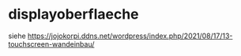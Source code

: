 # displayoberflaeche

siehe https://jojokorpi.ddns.net/wordpress/index.php/2021/08/17/13-touchscreen-wandeinbau/
